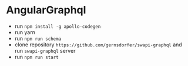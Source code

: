 # AngularGraphql

* run `npm install -g apollo-codegen`
* run yarn
* run `npm run schema`
* clone repository `https://github.com/gernsdorfer/swapi-graphql` and run `swapi-graphql` server
* run `npm run start`